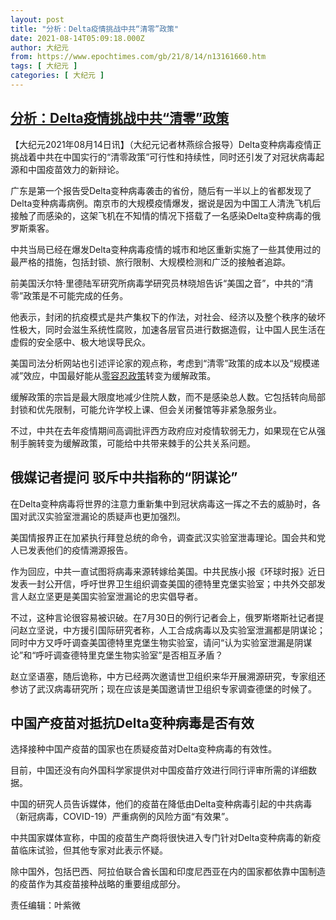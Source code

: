 ```yaml
---
layout: post
title: "分析：Delta疫情挑战中共“清零”政策"
date: 2021-08-14T05:09:18.000Z
author: 大纪元
from: https://www.epochtimes.com/gb/21/8/14/n13161660.htm
tags: [ 大纪元 ]
categories: [ 大纪元 ]
---
```

<!--1628917758000-->
[分析：Delta疫情挑战中共“清零”政策](https://www.epochtimes.com/gb/21/8/14/n13161660.htm)
------

<div>
<p>【大纪元2021年08月14日讯】（大纪元记者林燕综合报导）Delta变种病毒疫情正挑战着中共在中国实行的“清零政策”可行性和持续性，同时还引发了对冠状病毒起源和中国疫苗效力的新辩论。</p><p>广东是第一个报告受Delta变种病毒袭击的省份，随后有一半以上的省都发现了Delta变种病毒病例。南京市的大规模疫情爆发，据说是因为中国工人清洗飞机后接触了而感染的，这架飞机在不知情的情况下搭载了一名感染Delta变种病毒的俄罗斯乘客。</p><p>中共当局已经在爆发Delta变种病毒疫情的城市和地区重新实施了一些其使用过的最严格的措施，包括封锁、旅行限制、大规模检测和广泛的接触者追踪。</p><p>前美国沃尔特·里德陆军研究所病毒学研究员林晓旭告诉“美国之音”，中共的“清零”政策是不可能完成的任务。</p><p>他表示，封闭的抗疫模式是共产集权下的作法，对社会、经济以及整个秩序的破坏性极大，同时会滋生系统性腐败，加速各层官员进行数据造假，让中国人民生活在虚假的安全感中、极大地误导民众。</p><p>美国司法分析网站也引述评论家的观点称，考虑到“清零”政策的成本以及“规模递减”效应，中国最好能从<a href="https://www.epochtimes.com/gb/tag/%E9%9B%B6%E5%AE%B9%E5%BF%8D%E6%94%BF%E7%AD%96.html">零容忍政策</a>转变为缓解政策。</p><p>缓解政策的宗旨是最大限度地减少住院人数，而不是感染总人数。它包括转向局部封锁和优先限制，可能允许学校上课、但会关闭餐馆等非紧急服务业。</p><p>不过，中共在去年疫情期间高调批评西方政府应对疫情软弱无力，如果现在它从强制手腕转变为缓解政策，可能给中共带来棘手的公共关系问题。</p><h2>俄媒记者提问 驳斥中共指称的“阴谋论”</h2><p>在Delta变种病毒将世界的注意力重新集中到冠状病毒这一挥之不去的威胁时，各国对武汉实验室泄漏论的质疑声也更加强烈。</p><p>美国情报界正在加紧执行拜登总统的命令，调查武汉实验室泄毒理论。国会共和党人已发表他们的疫情溯源报告。</p><p>作为回应，中共一直试图将病毒来源转嫁给美国。中共民族小报《环球时报》近日发表一封公开信，呼吁世界卫生组织调查美国的德特里克堡实验室；中共外交部发言人赵立坚更是美国实验室泄漏论的忠实倡导者。</p><p>不过，这种言论很容易被识破。在7月30日的例行记者会上，俄罗斯塔斯社记者提问赵立坚说，中方援引国际研究者称，人工合成病毒以及实验室泄漏都是阴谋论；同时中方又呼吁调查美国德特里克堡生物实验室，请问“认为实验室泄漏是阴谋论”和“呼吁调查德特里克堡生物实验室”是否相互矛盾？</p><p>赵立坚语塞，随后诡称，中方已经两次邀请世卫组织来华开展溯源研究，专家组还参访了武汉病毒研究所；现在应该是美国邀请世卫组织专家调查德堡的时候了。</p><h2>中国产疫苗对抵抗Delta变种病毒是否有效</h2><p>选择接种中国产疫苗的国家也在质疑疫苗对Delta变种病毒的有效性。</p><p>目前，中国还没有向外国科学家提供对中国疫苗疗效进行同行评审所需的详细数据。</p><p>中国的研究人员告诉媒体，他们的疫苗在降低由Delta变种病毒引起的中共病毒（新冠病毒，COVID-19）严重病例的风险方面“有效果”。</p><p>中共国家媒体宣称，中国的疫苗生产商将很快进入专门针对Delta变种病毒的新疫苗临床试验，但其他专家对此表示怀疑。</p><p>除中国外，包括巴西、阿拉伯联合酋长国和印度尼西亚在内的国家都依靠中国制造的疫苗作为其疫苗接种战略的重要组成部分。</p><p>责任编辑：叶紫微</p>
</div>
